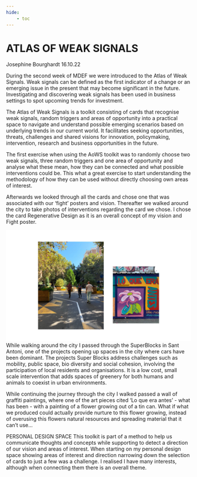 ```yaml
---
hide:
    - toc
---
```


# ATLAS OF WEAK SIGNALS

Josephine Bourghardt 16.10.22

During the second week of MDEF we were introduced to the Atlas of Weak Signals. Weak signals can be defined as the first indicator of a change or an emerging issue in the present that may become significant in the future. Investigating and discovering weak signals has been used in business settings to spot upcoming trends for investment. 

The Atlas of Weak Signals is a toolkit consisting of cards that recognise weak signals, random triggers and areas of opportunity into a practical space to navigate and understand possible emerging scenarios based on underlying trends in our current world. It facilitates seeking opportunities, threats, challenges  and shared visions for innovation, policymaking, intervention, research and business opportunities in the future. 

The first exercise when using the AoWS toolkit was to randomly choose two weak signals, three random triggers and one area of opportunity and analyse what these mean, how they can be connected and what possible interventions could be. This what a great exercise to start understanding the methodology of how they can be used without directly choosing own areas of interest.

Afterwards we looked through all the cards and chose one that was associated with our ‘fight’ posters and vision. Thereafter we walked around the city to take photos of interventions regarding the card we chose. I chose the card Regenerative Design as it is an overall concept of my vision and Fight poster. 

![](../images/AoWS/regenerativephotos.jpg)
While walking around the city I passed through the SuperBlocks in Sant Antoni, one of the projects opening up spaces in the city where cars have been dominant. The projects Super Blocks address challenges such as mobility, public space, bio diversity and social cohesion, involving the participation of local residents and organisations. It is a low cost, small scale intervention that adds spaces of greenery for both humans and animals to coexist in urban environments. 

While continuing the journey through the city I walked passed a wall of graffiti paintings, where one of the art pieces cited ‘Lo que era antes’ - what has been - with a painting of a flower growing out of a tin can. What if what we produced could actually provide nurture to this flower growing, instead of overusing this flowers natural resources and spreading material that it can’t use…

PERSONAL DESIGN SPACE
This toolkit is part of a method to help us communicate thoughts and concepts while supporting to detect a direction of our vision and areas of interest. When starting on my personal design space showing areas of interest and direction narrowing down the selection of cards to just a few was a challenge. I realised I have many interests, although when connecting them there is an overall theme. 
